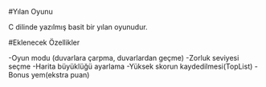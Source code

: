 #Yılan Oyunu

C dilinde yazılmış basit bir yılan oyunudur.

#Eklenecek Özellikler

-Oyun modu (duvarlara çarpma, duvarlardan geçme)
-Zorluk seviyesi seçme
-Harita büyüklüğü ayarlama
-Yüksek skorun kaydedilmesi(TopList)
-Bonus yem(ekstra puan)
